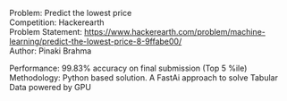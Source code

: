 Problem: Predict the lowest price <br>
Competition: Hackerearth <br>
Problem Statement: https://www.hackerearth.com/problem/machine-learning/predict-the-lowest-price-8-9ffabe00/ <br>
Author: Pinaki Brahma <br>

Performance: 99.83% accuracy on final submission (Top 5 %ile) <br>
Methodology: Python based solution. A FastAi approach to solve Tabular Data powered by GPU
